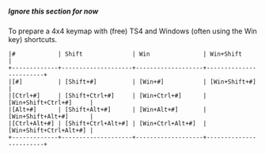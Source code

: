 ##### Ignore this section for now
To prepare a 4x4 keymap with (free) TS4 and Windows (often using the Win key) shortcuts.
```code
|#            | Shift              | Win               | Win+Shift              |
+-------------+--------------------+-------------------+------------------------+
|[#]          | [Shift+#]          | [Win+#]           | [Win+Shift+#]          |
|[Ctrl+#]     | [Shift+Ctrl+#]     | [Win+Ctrl+#]      | [Win+Shift+Ctrl+#]     |
|[Alt+#]      | [Shift+Alt+#]      | [Win+Alt+#]       | [Win+Shift+Alt+#]      |
|[Ctrl+Alt+#] | [Shift+Ctrl+Alt+#] | [Win+Ctrl+Alt+#]  | [Win+Shift+Ctrl+Alt+#] |
+-------------+--------------------+-------------------+------------------------+
```